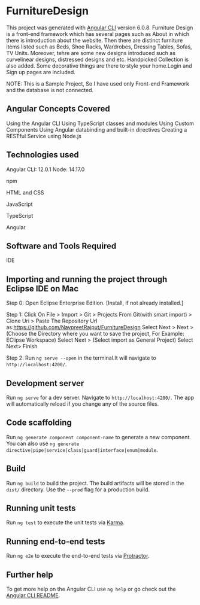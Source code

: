 # FurnitureDesign

This project was generated with [Angular CLI](https://github.com/angular/angular-cli) version 6.0.8.
Furniture Design is a front-end framework which has several pages such as About in which there is introduction about the website. Then there are distinct furniture items listed such as Beds, Shoe Racks, Wardrobes, Dressing Tables, Sofas, TV Units. Moreover, tehre are some new designs introduced such as curvelinear designs, distressed designs and etc. Handpicked Collection is also added. Some decorative things are there to style your home.Login and Sign up pages are included.

NOTE: This is a Sample Project, So I have used only Front-end Framework and the database is not connected.

## Angular Concepts Covered
Using the Angular CLI
Using TypeScript classes and modules
Using Custom Components
Using Angular databinding and built-in directives
Creating a RESTful Service using Node.js

## Technologies used
Angular CLI: 12.0.1
Node: 14.17.0

npm

HTML and CSS

JavaScript

TypeScript

Angular

## Software and Tools Required 

IDE

## Importing and running the project through Eclipse IDE on Mac

Step 0: Open Eclipse Enterprise Edition. [Install, if not already installed.]

Step 1: Click On File > Import > Git > Projects From Git(with smart import) > Clone Uri > Paste The Repository Url as:https://github.com/NavpreetRajput/FurnitureDesign Select Next > Next >(Choose the Directory where you want to save the project, For Example: EClipse Workspace) Select Next > (Select import as General Project) Select Next> Finish

Step 2: Run `ng serve --open` in the terminal.It will navigate to `http://localhost:4200/`.


## Development server

Run `ng serve` for a dev server. Navigate to `http://localhost:4200/`. The app will automatically reload if you change any of the source files.

## Code scaffolding

Run `ng generate component component-name` to generate a new component. You can also use `ng generate directive|pipe|service|class|guard|interface|enum|module`.

## Build

Run `ng build` to build the project. The build artifacts will be stored in the `dist/` directory. Use the `--prod` flag for a production build.

## Running unit tests

Run `ng test` to execute the unit tests via [Karma](https://karma-runner.github.io).

## Running end-to-end tests

Run `ng e2e` to execute the end-to-end tests via [Protractor](http://www.protractortest.org/).

## Further help

To get more help on the Angular CLI use `ng help` or go check out the [Angular CLI README](https://github.com/angular/angular-cli/blob/master/README.md).
